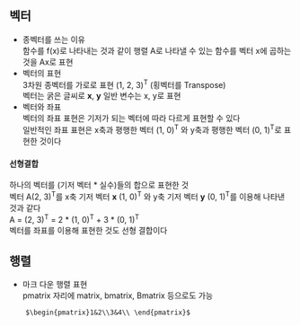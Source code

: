 ## 벡터
-  종벡터를 쓰는 이유   
  함수를 f(x)로 나타내는 것과 같이 행렬 A로 나타낼 수 있는 함수를 벡터 x에 곱하는 것을 Ax로 표현
- 벡터의 표현      
  3차원 종벡터를 가로로 표현 (1, 2, 3)<sup>T</sup>  (횡벡터를 Transpose)    
  벡터는 굵은 글씨로 **x**, **y** 일반 변수는 x, y로 표현   
- 벡터와 좌표   
  벡터의 좌표 표현은 기저가 되는 벡터에 따라 다르게 표현할 수 있다    
  일반적인 좌표 표현은 x축과 평행한 벡터 (1, 0)<sup>T</sup> 와 y축과 평행한 벡터 (0, 1)<sup>T</sup>로 표현한 것이다   
#### []()선형결합   
  하나의 벡터를 (기저 벡터 \* 실수)들의 합으로 표현한 것     
  벡터 A(2, 3)<sup>T</sup>를 x축 기저 벡터 **x** (1, 0)<sup>T</sup> 와 y축 기저 벡터 **y** (0, 1)<sup>T</sup>를 이용해 나타낸 것과 같다   
  A = (2, 3)<sup>T</sup> = 2 \* (1, 0)<sup>T</sup> + 3 \* (0, 1)<sup>T</sup>   
  벡터를 좌표를 이용해 표현한 것도 선형 결합이다    

## 행렬
-  마크 다운 행렬 표현   
   pmatrix 자리에 matrix, bmatrix, Bmatrix 등으로도 가능
~~~
	$\begin{pmatrix}1&2\\3&4\\ \end{pmatrix}$
~~~
